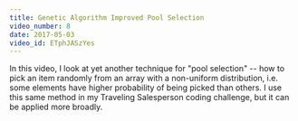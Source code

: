 ```yaml
---
title: Genetic Algorithm Improved Pool Selection
video_number: 8
date: 2017-05-03
video_id: ETphJASzYes
---
```

In this video, I look at yet another technique for "pool selection" -- how to pick an item randomly from an array with a non-uniform distribution, i.e. some elements have higher probability of being picked than others. I use this same method in my Traveling Salesperson coding challenge, but it can be applied more broadly.
